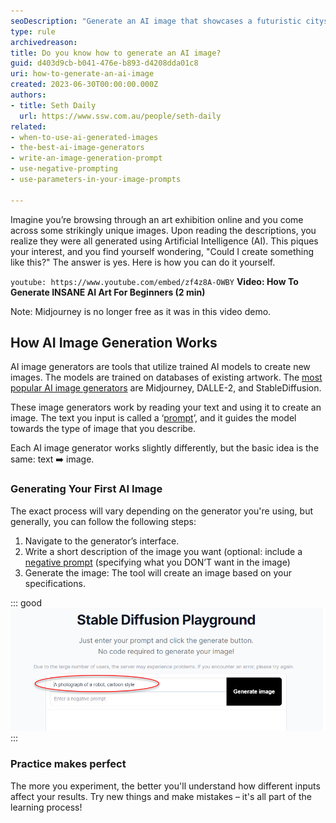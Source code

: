 ```yaml
---
seoDescription: "Generate an AI image that showcases a futuristic cityscape with towering skyscrapers and flying cars zipping by, highlighting human innovation and progress."
type: rule
archivedreason:
title: Do you know how to generate an AI image?
guid: d403d9cb-b041-476e-b893-d4208dda01c8
uri: how-to-generate-an-ai-image
created: 2023-06-30T00:00:00.000Z
authors: 
- title: Seth Daily
  url: https://www.ssw.com.au/people/seth-daily
related:
- when-to-use-ai-generated-images
- the-best-ai-image-generators
- write-an-image-generation-prompt
- use-negative-prompting
- use-parameters-in-your-image-prompts

---
```


Imagine you’re browsing through an art exhibition online and you come across some strikingly unique images. Upon reading the descriptions, you realize they were all generated using Artificial Intelligence (AI). This piques your interest, and you find yourself wondering, "Could I create something like this?" The answer is yes. Here is how you can do it yourself.

<!--endintro-->

`youtube: https://www.youtube.com/embed/zf4z8A-OWBY`
**Video: How To Generate INSANE AI Art For Beginners (2 min)**

Note: Midjourney is no longer free as it was in this video demo.

## How AI Image Generation Works

AI image generators are tools that utilize trained AI models to create new images. The models are trained on databases of existing artwork. The [most popular AI image generators](/the-best-ai-image-generators) are Midjourney, DALLE-2, and StableDiffusion.

These image generators work by reading your text and using it to create an image. The text you input is called a ‘[prompt](/write-an-image-prompt)’, and it guides the model towards the type of image that you describe.

Each AI image generator works slightly differently, but the basic idea is the same: text ➡️ image.

### Generating Your First AI Image

The exact process will vary depending on the generator you're using, but generally, you can follow the following steps:

1. Navigate to the generator’s interface.
2. Write a short description of the image you want
(optional: include a [negative prompt](/use-negative-prompting) (specifying what you DON’T want in the image)
3. Generate the image: The tool will create an image based on your specifications.

::: good
![Figure: Good example – Writing a prompt into an AI image generator](prompt-figure.png)
:::

### Practice makes perfect

The more you experiment, the better you'll understand how different inputs affect your results. Try new things and make mistakes – it's all part of the learning process!
